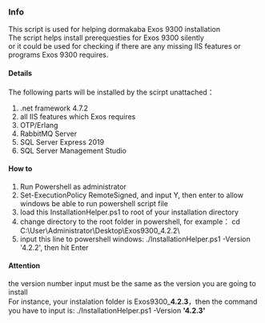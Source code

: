 ### Info
This script is used for helping dormakaba Exos 9300 installation<br>
The script helps install prerequesties for Exos 9300 silently <br>
or it could be used for checking if there are any missing IIS features or programs Exos 9300 requires.

#### Details
The following parts will be installed by the scirpt unattached：
1. .net framework 4.7.2
2. all IIS features which Exos requires
3. OTP/Erlang
4. RabbitMQ Server
5. SQL Server Express 2019
6. SQL Server Management Studio

#### How to

1.  Run Powershell as administrator
2.  Set-ExecutionPolicy RemoteSigned, and input Y, then enter to allow windows be able to run powershell script file
3.  load this InstallationHelper.ps1 to root of your installation directory
4.  change directory to the root folder in powershell, for example： cd C:\User\Administrator\Desktop\Exos9300_4.2.2\
5.  input this line to powershell windows: ./InstallationHelper.ps1 -Version '4.2.2', then hit Enter

#### Attention

the version number input must be the same as the version you are going to install<br>
For instance, your instalation folder is Exos9300_<strong>4.2.3</strong>，then the command you have to input is: ./InstallationHelper.ps1 -Version <strong>'4.2.3'</strong>

